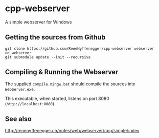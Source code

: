 # cpp-webserver
A simple webserver for Windows

## Getting the sources from Github

    git clone https://github.com/ReneNyffenegger/cpp-webserver webserver
    cd webserver
    git submodule update --init --recursive

## Compiling & Running the Webserver

The supplied `compile.mingw.bat` should compile the sources into `WebServer.exe`.

This executable, when started, listens on port 8080 (`http://localhost:8080`).

## See also

http://renenyffenegger.ch/notes/web/webserver/cpp/simple/index
